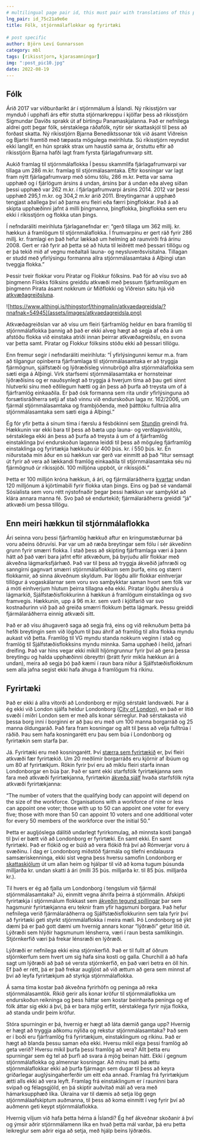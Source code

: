 ```yaml
---
# multilingual page pair id, this must pair with translations of this page. (This name must be unique)
lng_pair: id_75c21a9e6e
title: Fólk, stjórnmálaflokkar og fyrirtæki

# post specific
author: Björn Leví Gunnarsson
category: mbl
tags: [rikisstjorn, kjarasamningar]
img: ":post_pic10.jpg"
date: 2022-08-19
---
```


## Fólk
Árið 2017 var viðburðaríkt ár í stjórnmálum á Íslandi. Ný ríkisstjórn var mynduð í upphafi árs eftir stutta stjórnarkreppu í kjölfar þess að ríkisstjórn Sigmundar Davíðs sprakk út af birtingu Panamaskjalanna. Það er nefnilega aldrei gott þegar fólk, sérstaklega ráðafólk, nýtir sér skattaskjól til þess að forðast skatta. Ný ríkisstjórn Bjarna Benediktssonar tók við ásamt Viðreisn og Bjartri framtíð með tæpasta mögulega meirihluta. Sú ríkisstjórn reyndist ekki langlíf, en hún sprakk strax um haustið sama ár, örstuttu eftir að ríkisstjórn Bjarna hafði lagt fram fyrsta fjárlagafrumvarp sitt.

Aukið framlag til stjórnmálaflokka
Í þessu skammlífa fjárlagafrumvarpi var tillaga um 286 m.kr. framlag til stjórmálasamtaka. Eftir kosningar var lagt fram nýtt fjárlagafrumvarp með sömu tölu, 286 m.kr. Þetta var sama upphæð og í fjárlögum ársins á undan, ársins þar á undan eða alveg síðan þessi upphæð var 262 m.kr. í fjárlagafrumvarpi ársins 2014. 2012 var þessi upphæð 295,1 m.kr. og 304,2 m.kr árið 2011. Breytingarnar á upphæð tengjast aðallega því að þarna eru fleiri eða færri þingflokkar. Það á að skipta upphæðinni jafnt á milli þingmanna, þingflokka, þingflokka sem eru ekki í ríkisstjórn og flokka utan þings.

Í nefndaráliti meirihluta fjárlaganefndar er: “gerð tillaga um 362 millj. kr. hækkun á framlögum til stjórnmálaflokka. Í frumvarpinu er gert ráð fyrir 286 millj. kr. framlagi en það hefur lækkað um helming að raunvirði frá árinu 2008. Gert er ráð fyrir að þetta sé að hluta til leiðrétt með þessari tillögu og er þá tekið mið af vegnu meðaltali launa- og neysluverðsvísitalna. Tillagan er studd með yfirlýsingu formanna allra stjórnmálasamtaka á Alþingi utan tveggja flokka.”

Þessir tveir flokkar voru Píratar og Flokkur fólksins. Það fór að vísu svo að þingmenn Flokks fólksins greiddu atkvæði með þessum fjárframlögum en þingmenn Pírata ásamt nokkrum úr Miðflokki og Viðreisn sátu hjá við [atkvæðagreiðsluna](https://www.althingi.is/thingstorf/thingmalin/atkvaedagreidsla/?nnafnak=54945). 

![https://www.althingi.is/thingstorf/thingmalin/atkvaedagreidsla/?nnafnak=54945](assets/images/atkvaedagreidsla.png)

Atkvæðagreiðslan var að vísu um fleiri fjárframlög heldur en bara framlög til stjórnmálaflokka þannig að það er ekki alveg hægt að segja af eða á um afstöðu flokka við einstaka atriði innan þeirrar atkvæðagreiðslu, en svona var þetta samt. Píratar og Flokkur fólksins stóðu ekki að þessari tillögu.

Enn fremur segir í nefndaráliti meirihluta: “Í yfirlýsingunni kemur m.a. fram að tilgangur opinberra fjárframlaga til stjórnmálasamtaka er að tryggja fjármögnun, sjálfstæði og lýðræðisleg vinnubrögð allra stjórnmálaflokka sem sæti eiga á Alþingi. Virk starfsemi stjórnmálasamtaka er hornsteinar lýðræðisins og er nauðsynlegt að tryggja á hverjum tíma að þau geti sinnt hlutverki sínu með eðlilegum hætti og án þess að þurfa að treysta um of á fjárframlög einkaaðila. Er það ósk formanna sem rita undir yfirlýsinguna að forsætisráðherra setji af stað vinnu við endurskoðun laga nr. 162/2006, um fjármál stjórnmálasamtaka og frambjóðenda, með þátttöku fulltrúa allra stjórnmálasamtaka sem sæti eiga á Alþingi.”

Ég fór yfir þetta á sínum tíma í færslu á fésbókinni sem [Stundin](https://stundin.is/grein/6664/stjornmalaflokkar-fa-sogulega-ha-framlog-ur-rikissjodi/) greindi frá. Hækkunin var ekki bara til þess að bæta upp launa- og verðlagsvísitölu, sérstaklega ekki án þess að þurfa að treysta á um of á fjárframlög einstaklinga því endurskoðun laganna leiddi til þess að möguleg fjárframlög einstaklinga og fyrirtækja hækkuðu úr 400 þús. kr. í 550 þús. kr. En niðurstaða mín áður en sú hækkun var gerð var einmitt að það “lítur semsagt út fyrir að vera að lækkandi framlög einkaaðila til stjórnmálasamtaka séu nú fjármögnuð úr ríkissjóði. 100 milljóna uppbót, úr ríkissjóði.”

Þetta er 100 milljón króna hækkun, á ári, og fjármálaráðherra [kvartar](https://kjarninn.is/frettir/bjarni-segir-rangt-ad-hann-vilji-sosialistaflokkinn-feigan/) undan 120 milljónum á kjörtímabili fyrir flokka utan þings. Eins og það sé vandamál Sósíalista sem voru rétt nýstofnaðir þegar þessi hækkun var samþykkt að klára annara manna fé. Svo það sé endurtekið; fjármálaráðherra greiddi “já” atkvæði um þessa tillögu. 

## Enn meiri hækkun til stjórnmálaflokka
Ári seinna voru þessi fjárframlög hækkuð aftur en kringumstæðurnar þá voru aðeins öðruvísi. Þar var um að ræða breytingar sem fólu í sér ákveðinn grunn fyrir smærri flokka. Í stað þess að skipting fjárframlaga væri á þann hátt að það væri bara jafnt eftir atkvæðum, þá byrjuðu allir flokkar með ákveðna lágmarksfjárhæð. Það var til þess að tryggja ákveðið jafnræði og sanngirni gagnvart smærri stjórnmálaflokkum sem þurfa, eins og stærri flokkarnir, að sinna ákveðnum skyldum. Þar lögðu allir flokkar einhverjar tillögur á vogaskálarnar sem voru svo samþykktar saman hvort sem fólk var á móti einhverjum hlutum þeirra tillagna eða ekki. Píratar lögðu áherslu á lágmarkið, Sjálfstæðisflokkurinn á hækkun á framlögum einstaklinga og svo framvegis. Hækkunin, upp á 96 m.kr. sem varð í kjölfarið var svo kostnaðurinn við það að greiða smærri flokkum þetta lágmark. Þessu greiddi fjármálaráðherra einnig atkvæði sitt.

Það er að vísu áhugaverð saga að segja frá, eins og við reiknuðum þetta þá hefði breytingin sem við lögðum til þau áhrif að framlög til allra flokka myndu aukast við þetta. Framlög til VG myndu standa nokkurn veginn í stað og framlög til Sjálfstæðisflokksins myndu minnka. Sama upphæð í heild, jafnari dreifing. Það var hins vegar ekki mikill hljómgrunnur fyrir því að gera þessa breytingu og halda upphæðinni óbreyttri (þrátt fyrir mikla hækkun ári á undan), meira að segja þó það kæmi í raun bara niður á Sjálfstæðisflokknum sem alla jafna segist ekki hafa áhuga á framlögum frá ríkinu.

## Fyrirtæki
Það er ekki á allra vitorði að Londonborg er mjög sérstakt landsvæði. Þar á ég ekki við London sjálfa heldur Londonborg ([City of London](https://www.cityoflondon.gov.uk/)), en það er lítið svæði í miðri London sem er með alls konar sérreglur. Það sérstakasta við þessa borg inni í borginni er að þau eru með um 100 manna borgarráð og 25 manna öldungaráð. Það fara fram kosningar og allt til þess að velja fulltrúa í ráðið. Þau sem hafa kosningarétt eru þau sem búa í Londonborg og fyrirtækin sem starfa þar. 

Já. Fyrirtæki eru með kosningarétt. Því [stærra sem fyrirtækið](https://www.youtube.com/watch?v=z1ROpIKZe-c) er, því fleiri atkvæði fær fyrirtækið. Um 20 meðlimir borgarráðs eru kjörnir af íbúum og um 80 af fyrirtækjum. Rökin fyrir því eru að miklu fleiri starfa innan Londonborgar en búa þar. Það er samt ekki starfsfólk fyrirtækjanna sem fara með atkvæði fyrirtækjanna, fyrirtækin [ákveða sjálf](https://www.cityoflondon.gov.uk/about-us/voting-elections/business-vote-registration) hvaða starfsfólk nýta atkvæði fyrirtækjanna: 

“The number of voters that the qualifying body can appoint will depend on the size of the workforce. Organisations with a workforce of nine or less can appoint one voter; those with up to 50 can appoint one voter for every five; those with more than 50 can appoint 10 voters and one additional voter for every 50 members of the workforce over the initial 50.”

Þetta er augljóslega dálítið undarlegt fyrirkomulag, að minnsta kosti þangað til því er bætt við að Londonborg er fyrirtæki. En samt ekki. En samt fyrirtæki. Það er flókið og er búið að vera flókið frá því að Rómverjar voru á svæðinu. Í dag er Londonborg miðstöð fjármála og tilefni endalausra samsæriskenninga, ekki síst vegna þess hversu samofin Londonborg er [skattaskjólum](https://www.nytimes.com/2021/10/11/opinion/pandora-papers-britain-london.html) út um allan heim og hjálpar til við að koma tugum þúsunda milljarða kr. undan skatti á ári (milli 35 þús. milljarða kr. til 85 þús. milljarða kr.). 

Til hvers er ég að fjalla um Londonborg í tengslum við fjármál stjórnmálasamtaka? Jú, einmitt vegna áhrifa þeirra á stjórnmálin. Afskipti fyrirtækja í stjórnmálum flokkast sem [ákveðin tegund spillingar](https://journals.sagepub.com/doi/full/10.1177/2631787720982618) þar sem hagsmunir fyrirtækjanna eru teknir fram yfir hagsmuni borgara. Það hefur nefnilega verið fjármálaráðherra og Sjálfstæðisflokkurinn sem tala fyrir því að fyrirtæki geti styrkt stjórnmálaflokka í meira mæli. Þó Londonborg sé ýkt dæmi þá er það gott dæmi um hvernig annars konar “lýðræði” getur litið út. Lýðræði sem hlýðir hagsmunum lénsherra, væri í raun besta samlíkingin. Stjórnkerfið væri þá frekar lénsræði en lýðræði.

Lýðræði er nefnilega ekki eina stjórnkerfið. Það er til fullt af öðrum stjórnkerfum sem hvert um sig hafa sína kosti og galla. Churchill á að hafa sagt um lýðræði að það sé versta stjórnkerfið, en það væri betra en öll hin. Ef það er rétt, þá er það frekar augljóst að við ættum að gera sem minnst af því að leyfa fyrirtækjum að styrkja stjórnmálaflokka. 

Á sama tíma kostar það ákveðna fyrirhöfn og peninga að reka stjórnmálasamtök. Ríkið gerir alls konar kröfur til stjórnmálaflokka um endurskoðun reikninga og þess háttar sem kostar beinharða peninga og ef fólk áttar sig ekki á því, þá er bara mjög erfitt, sérstaklega fyrir nýja flokka, að standa undir þeim kröfur. 

Stóra spurningin er þá, hvernig er hægt að láta dæmið ganga upp? Hvernig er hægt að tryggja aðkomu nýliða og rekstur stjórnmálasamtaka? Það sem er í boði eru fjárframlög frá fyrirtækjum, einstaklingum og ríkinu. Það er hægt að blanda þessu saman eða ekki. Hversu mikil eiga þessi framlög að geta verið? Hversu mikil þurfa þessi framlög að vera? Allt þetta eru spurningar sem ég tel að þurfi að svara á mjög beinan hátt. Ekki í gegnum stjórnmálaflokka og almennar kosningar. Að mínu mati þá ættu stjórnmálaflokkar ekki að þurfa fjármagn sem dugar til þess að keyra gríðarlegar auglýsingaherferðir um eitt eða annað. Framlag frá fyrirtækjum ætti alls ekki að vera leyft. Framlag frá einstaklingum er í rauninni bara svipað og félagsgjöld, en þá skiptir auðvitað máli að vera með hámarksupphæð líka. Úkraína var til dæmis að setja lög gegn stjórnmálaafskiptum auðmanna, til þess að koma einmitt í veg fyrir því að auðmenn geti keypt stjórnmálaflokka.

Hvernig viljum við hafa þetta hérna á Íslandi? Ég hef ákveðnar skoðanir á því og ýmsir aðrir stjórnmálamenn líka en hvað þetta mál varðar, þá eru þetta leikreglur sem aðrir eiga að setja, með hjálp beins lýðræðis.
